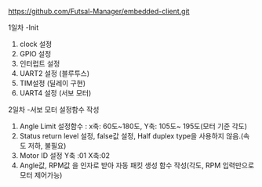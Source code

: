 https://github.com/Futsal-Manager/embedded-client.git

1일차 
 -Init
1) clock 설정
2) GPIO 설정
3) 인터럽트 설정
4) UART2 설정 (블루투스)
5) TIM설정 (딜레이 구현)
6) UART4 설정 (서보 모터)

2일차 
 -서보 모터 설정함수 작성
1) Angle Limit 설정함수 : x축: 60도~180도, Y축: 105도~ 195도(모터 기준 각도)
2) Status return level 설정, false값 설정, Half duplex type을 사용하지 않음.(속도 저하, 불필요)
3) Motor ID 설정 Y축 :01 X축:02
4) Angle값, RPM값 을 인자로 받아 자동 패킷 생성 함수 작성(각도, RPM 입력만으로 모터 제어가능)

